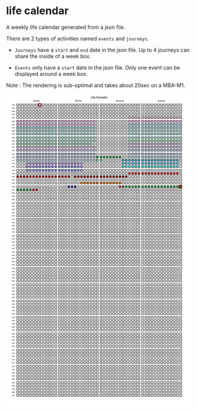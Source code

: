 # life calendar
A weekly life calendar generated from a json file.

There are 2 types of activities named `events` and `journeys`.  

- `Journeys` have a `start` and `end` date in the json file. Up to 4 journeys can share the inside of a week box. 

- `Events` only have a `start` date in the json file. Only one event can be displayed around a week box.  

Note : The rendering is sub-optimal and takes about 20sec on a MBA-M1.  

![life.png](life.png)